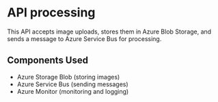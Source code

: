 # API processing

This API accepts image uploads, stores them in Azure Blob Storage, and sends a message to Azure Service Bus for processing.

## Components Used
- Azure Storage Blob (storing images)
- Azure Service Bus (sending messages)
- Azure Monitor (monitoring and logging)

